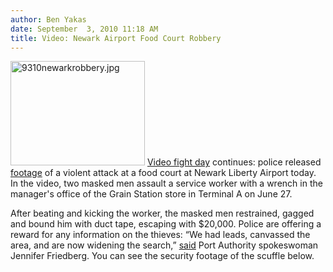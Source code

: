 ```yaml
---
author: Ben Yakas
date: September  3, 2010 11:18 AM
title: Video: Newark Airport Food Court Robbery
---
```


<p><span class="mt-enclosure mt-enclosure-image" style="display: inline;"> <img alt="9310newarkrobbery.jpg" src="https://web.archive.org/web/20110611054303im_/http://gothamist.com/attachments/byakas/9310newarkrobbery.jpg" width="215" height="167" class="image-left"> </span><a href="https://web.archive.org/web/20110611054303/http://gothamist.com/2010/09/03/us_open.php">Video fight day</a> continues: police released <a href="https://web.archive.org/web/20110611054303/http://newyork.cbslocal.com/2010/09/03/violent-attack-caught-on-tape-at-newark-airport/">footage</a> of a violent attack at a food court at Newark Liberty Airport today. In the video, two masked men assault a service worker with a wrench in the manager&apos;s office of the Grain Station store in Terminal A on June 27. </p>

<p>After beating and kicking the worker, the masked men restrained, gagged and bound him with duct tape, escaping with $20,000. Police are offering a reward for any information on the thieves: &#x201C;We had leads, canvassed the area, and are now widening the search,&#x201D; <a href="https://web.archive.org/web/20110611054303/http://www.northjersey.com/news/crime_courts/090210_Police_seeking_information_on_Newark_Airport_food_court_robbery.html">said</a> Port Authority spokeswoman Jennifer Friedberg. You can see the security footage of the scuffle below.</p>

<div style="text-align: center;"><script type="text/javascript" src="https://web.archive.org/web/20110611054303js_/http://video.newyork.cbslocal.com/global/video/videoplayer.js?rnd=334022;hostDomain=video.newyork.cbslocal.com;playerWidth=385;playerHeight=255;isShowIcon=true;clipId=5082412;flvUri=;partnerclipid=;adTag=News;advertisingZone=CBS.NY/worldnowplayer;enableAds=false;landingPage=null;islandingPageoverride=false;playerType=STANDARD_EMBEDDEDscript"></script></div>